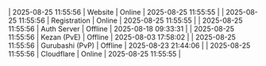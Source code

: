 | 2025-08-25 11:55:56 | Website | Online | 2025-08-25 11:55:55 |
| 2025-08-25 11:55:56 | Registration | Online | 2025-08-25 11:55:55 |
| 2025-08-25 11:55:56 | Auth Server | Offline | 2025-08-18 09:33:31 |
| 2025-08-25 11:55:56 | Kezan (PvE) | Offline | 2025-08-03 17:58:02 |
| 2025-08-25 11:55:56 | Gurubashi (PvP) | Offline | 2025-08-23 21:44:06 |
| 2025-08-25 11:55:56 | Cloudflare | Online | 2025-08-25 11:55:55 |
